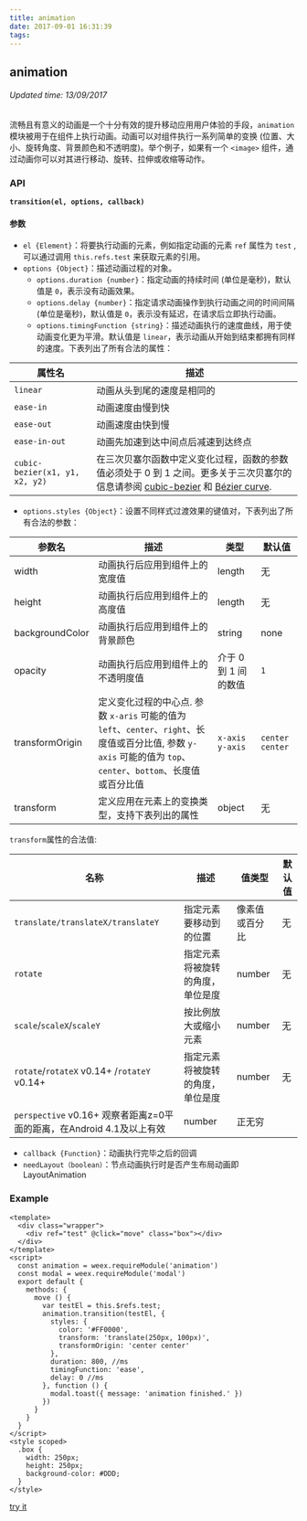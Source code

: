 ```yaml
---
title: animation
date: 2017-09-01 16:31:39
tags:
---
```


## animation
###### Updated time: 13/09/2017
流畅且有意义的动画是一个十分有效的提升移动应用用户体验的手段，`animation` 模块被用于在组件上执行动画。动画可以对组件执行一系列简单的变换 (位置、大小、旋转角度、背景颜色和不透明度)。举个例子，如果有一个 `<image>` 组件，通过动画你可以对其进行移动、旋转、拉伸或收缩等动作。

### API
**`transition(el, options, callback)`**
#### 参数
* `el {Element}`：将要执行动画的元素，例如指定动画的元素 `ref` 属性为 `test` , 可以通过调用 `this.refs.test` 来获取元素的引用。
* `options {Object}`：描述动画过程的对象。
  * `options.duration {number}`：指定动画的持续时间 (单位是毫秒)，默认值是 `0`，表示没有动画效果。
  * `options.delay {number}`：指定请求动画操作到执行动画之间的时间间隔 (单位是毫秒)，默认值是 `0`，表示没有延迟，在请求后立即执行动画。
  * `options.timingFunction {string}`：描述动画执行的速度曲线，用于使动画变化更为平滑。默认值是 `linear`，表示动画从开始到结束都拥有同样的速度。下表列出了所有合法的属性：

属性名 | 描述
--- | ---
`linear` | 动画从头到尾的速度是相同的
`ease-in` | 动画速度由慢到快
`ease-out` | 动画速度由快到慢
`ease-in-out` | 动画先加速到达中间点后减速到达终点
`cubic-bezier(x1, y1, x2, y2)` | 在三次贝塞尔函数中定义变化过程，函数的参数值必须处于 0 到 1 之间。更多关于三次贝塞尔的信息请参阅 [cubic-bezier](http://cubic-bezier.com/) 和 [Bézier curve](https://en.wikipedia.org/wiki/B%C3%A9zier_curve).

* `options.styles {Object}`：设置不同样式过渡效果的键值对，下表列出了所有合法的参数：

参数名 | 描述	 | 类型 | 默认值
--- | --- | --- | ---
width | 动画执行后应用到组件上的宽度值 | length | 无
height | 动画执行后应用到组件上的高度值 | length | 无
backgroundColor | 动画执行后应用到组件上的背景颜色 | string | none
opacity | 动画执行后应用到组件上的不透明度值 | 介于 0 到 1 间的数值 | `1`
transformOrigin | 定义变化过程的中心点. 参数 `x-aris` 可能的值为 `left`、`center`、`right`、长度值或百分比值, 参数 `y-axis` 可能的值为 `top`、`center`、`bottom`、长度值或百分比值 | `x-axis y-axis` | `center center`
transform | 定义应用在元素上的变换类型，支持下表列出的属性 | object | 无
`transform`属性的合法值:

名称 | 描述 | 值类型 | 默认值
--- | --- | --- | ---
`translate/translateX/translateY` | 指定元素要移动到的位置 | 像素值或百分比 | 无
`rotate` | 指定元素将被旋转的角度，单位是度 | number | 无
`scale`/`scaleX`/`scaleY` | 按比例放大或缩小元素 | number | 无
`rotate`/`rotateX` v0.14+ /`rotateY` v0.14+ | 指定元素将被旋转的角度，单位是度 | number | 无
`perspective` v0.16+	观察者距离z=0平面的距离，在Android 4.1及以上有效 | number | 正无穷

* `callback {Function}`：动画执行完毕之后的回调
* `needLayout（boolean）`：节点动画执行时是否产生布局动画即LayoutAnimation

### Example
```
<template>
  <div class="wrapper">
    <div ref="test" @click="move" class="box"></div>
  </div>
</template>
<script>
  const animation = weex.requireModule('animation')
  const modal = weex.requireModule('modal')
  export default {
    methods: {
      move () {
        var testEl = this.$refs.test;
        animation.transition(testEl, {
          styles: {
            color: '#FF0000',
            transform: 'translate(250px, 100px)',
            transformOrigin: 'center center'
          },
          duration: 800, //ms
          timingFunction: 'ease',
          delay: 0 //ms
        }, function () {
          modal.toast({ message: 'animation finished.' })
        })
      }
    }
  }
</script>
<style scoped>
  .box {
    width: 250px;
    height: 250px;
    background-color: #DDD;
  }
</style>
```
[try it](http://dotwe.org/vue/2d1b61bef061448c1a5a13eac9624410)